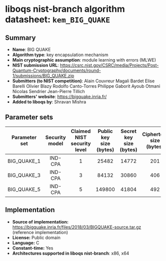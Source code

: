 liboqs nist-branch algorithm datasheet: `kem_BIG_QUAKE`
======================================================

Summary
-------

- **Name**: BIG QUAKE
- **Algorithm type**: key encapsulation mechanism
- **Main cryptographic assumption**: module learning with errors (MLWE)
- **NIST submission URL**: https://csrc.nist.gov/CSRC/media/Projects/Post-Quantum-Cryptography/documents/round-1/submissions/BIG_QUAKE.zip
- **Submitters (to NIST competition)**: Alain Couvreur Magali Bardet Elise Barelli Olivier Blazy Rodolfo Canto-Torres Philippe Gaborit Ayoub Otmani Nicolas Sendrier Jean-Pierre Tillich 
- **Submitters' website**: https://bigquake.inria.fr/
- **Added to liboqs by**: Shravan Mishra 

Parameter sets
--------------

| Parameter set | Security model | Claimed NIST security level | Public key size (bytes) | Secret key size (bytes) | Ciphertext size (bytes) | Shared secret size (bytes) |
|---------------|:--------------:|:---------------------------:|:-----------------------:|:-----------------------:|:-----------------------:|:--------------------------:|
| BIG_QUAKE_1   |     IND-CPA    |              1              |           25482         |           14772         |           201           |             32             |
| BIG_QUAKE_3   |     IND-CPA    |              3              |           84132         |           30860         |           406           |             32             |
| BIG_QUAKE_5   |     IND-CPA    |              5              |           149800        |           41804         |           492           |             32             |

Implementation
--------------

- **Source of implementation:**  https://bigquake.inria.fr/files/2018/03/BIGQUAKE-source.tar.gz (reference implementation)
- **License:** Public domain
- **Language:** C
- **Constant-time:** Yes
- **Architectures supported in liboqs nist-branch**: x86, x64

